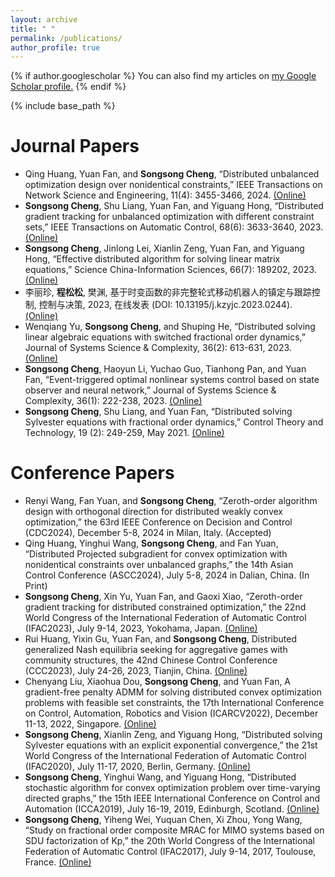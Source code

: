 ```yaml
---
layout: archive
title: " "
permalink: /publications/
author_profile: true
---
```


{% if author.googlescholar %}
  You can also find my articles on <u><a href="{{author.googlescholar}}">my Google Scholar profile</a>.</u>
{% endif %}

{% include base_path %}


Journal Papers
======
* Qing Huang, Yuan Fan, and **Songsong Cheng**, “Distributed unbalanced optimization design over nonidentical constraints,” IEEE Transactions on Network Science and Engineering, 11(4): 3455-3466, 2024. [(Online)](https://ieeexplore.ieee.org/document/10463118)
* **Songsong Cheng**, Shu Liang, Yuan Fan, and Yiguang Hong, “Distributed gradient tracking for unbalanced optimization with different constraint sets,” IEEE Transactions on Automatic Control, 68(6): 3633-3640, 2023. [(Online)](https://ieeexplore.ieee.org/document/9833222)
* **Songsong Cheng**, Jinlong Lei, Xianlin Zeng, Yuan Fan, and Yiguang Hong, “Effective distributed algorithm for solving linear matrix equations,” Science China-Information Sciences, 66(7): 189202, 2023. [(Online)](https://link.springer.com/article/10.1007/s11432-021-3485-0)
* 李丽珍, **程松松**, 樊渊, 基于时变函数的非完整轮式移动机器人的镇定与跟踪控制, 控制与决策, 2023, 在线发表 (DOI: 10.13195/j.kzyjc.2023.0244). [(Online)](http://kzyjc.alljournals.cn/kzyjc/article/abstract/2023-0244)
* Wenqiang Yu, **Songsong Cheng**, and Shuping He, “Distributed solving linear algebraic equations with switched fractional order dynamics,” Journal of Systems Science & Complexity, 36(2): 613-631, 2023. [(Online)](https://link.springer.com/article/10.1007/s11424-023-1350-6)
* **Songsong Cheng**, Haoyun Li, Yuchao Guo, Tianhong Pan, and Yuan Fan, “Event-triggered optimal nonlinear systems control based on state observer and neural network,” Journal of Systems Science & Complexity, 36(1): 222-238, 2023. [(Online)](https://link.springer.com/article/10.1007/s11424-022-1146-0)
* **Songsong Cheng**, Shu Liang, and Yuan Fan, “Distributed solving Sylvester equations with fractional order dynamics,” Control Theory and Technology, 19 (2): 249-259, May 2021. [(Online)](https://link.springer.com/article/10.1007/s11768-021-00044-0)

Conference Papers
======
* Renyi Wang, Fan Yuan, and **Songsong Cheng**,  “Zeroth-order algorithm design with orthogonal direction for distributed weakly convex optimization,” the 63rd IEEE Conference on Decision and Control (CDC2024), December 5-8, 2024 in Milan, Italy. (Accepted)
* Qing Huang, Yinghui Wang, **Songsong Cheng**, and Fan Yuan, “Distributed Projected subgradient for convex optimization with nonidentical constraints over unbalanced graphs,” the 14th Asian Control Conference (ASCC2024), July 5-8, 2024 in Dalian, China. (In Print)
* **Songsong Cheng**, Xin Yu, Yuan Fan, and Gaoxi Xiao, “Zeroth-order gradient tracking for distributed constrained optimization,” the 22nd World Congress of the International Federation of Automatic Control (IFAC2023), July 9-14, 2023, Yokohama, Japan. [(Online)](https://www.sciencedirect.com/science/article/pii/S2405896323004615)
* Rui Huang, Yixin Gu, Yuan Fan, and **Songsong Cheng**, Distributed generalized Nash equilibria seeking for aggregative games with community structures, the 42nd Chinese Control Conference (CCC2023), July 24-26, 2023, Tianjin, China. [(Online)](https://ieeexplore.ieee.org/document/10240724)
* Chenyang Liu, Xiaohua Dou, **Songsong Cheng**, and Yuan Fan, A gradient-free penalty ADMM for solving distributed convex optimization problems with feasible set constraints, the 17th International Conference on Control, Automation, Robotics and Vision (ICARCV2022), December 11-13, 2022, Singapore. [(Online)](https://ieeexplore.ieee.org/document/10004351)
* **Songsong Cheng**, Xianlin Zeng, and Yiguang Hong, “Distributed solving Sylvester equations with an explicit exponential convergence,” the 21st World Congress of the International Federation of Automatic Control (IFAC2020), July 11-17, 2020, Berlin, Germany. [(Online)](https://www.sciencedirect.com/science/article/pii/S2405896320315093)
* **Songsong Cheng**, Yinghui Wang, and Yiguang Hong, “Distributed stochastic algorithm for convex optimization problem over time-varying directed graphs,” the 15th IEEE International Conference on Control and Automation (ICCA2019), July 16-19, 2019, Edinburgh, Scotland. [(Online)](https://ieeexplore.ieee.org/document/8899958)
* **Songsong Cheng**, Yiheng Wei, Yuquan Chen, Xi Zhou, Yong Wang, “Study on fractional order composite MRAC for MIMO systems based on SDU factorization of Kp,” the 20th World Congress of the International Federation of Automatic Control (IFAC2017), July 9-14, 2017, Toulouse, France. [(Online)](https://www.sciencedirect.com/science/article/pii/S2405896317318785)



